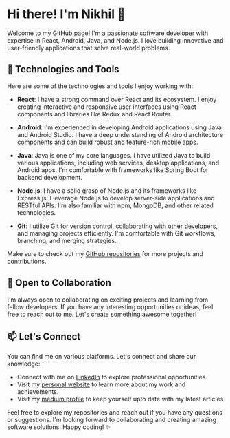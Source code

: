 # Hi there! I'm Nikhil 👋

Welcome to my GitHub page! I'm a passionate software developer with expertise in React, Android, Java, and Node.js. I love building innovative and user-friendly applications that solve real-world problems. 

## 🚀 Technologies and Tools

Here are some of the technologies and tools I enjoy working with:

- **React**: I have a strong command over React and its ecosystem. I enjoy creating interactive and responsive user interfaces using React components and libraries like Redux and React Router.

- **Android**: I'm experienced in developing Android applications using Java and Android Studio. I have a deep understanding of Android architecture components and can build robust and feature-rich mobile apps.

- **Java**: Java is one of my core languages. I have utilized Java to build various applications, including web services, desktop applications, and Android apps. I'm comfortable with frameworks like Spring Boot for backend development.

- **Node.js**: I have a solid grasp of Node.js and its frameworks like Express.js. I leverage Node.js to develop server-side applications and RESTful APIs. I'm also familiar with npm, MongoDB, and other related technologies.

- **Git**: I utilize Git for version control, collaborating with other developers, and managing projects efficiently. I'm comfortable with Git workflows, branching, and merging strategies.

Make sure to check out my [GitHub repositories](https://github.com/Nikhiladiga) for more projects and contributions.

## 🌱 Open to Collaboration

I'm always open to collaborating on exciting projects and learning from fellow developers. If you have any interesting opportunities or ideas, feel free to reach out to me. Let's create something awesome together!

## 📫 Let's Connect

You can find me on various platforms. Let's connect and share our knowledge:

- Connect with me on [LinkedIn](https://www.linkedin.com/in/nikhil-adiga-493bb0183/) to explore professional opportunities.
- Visit my [personal website](https://nikhiladiga.netlify.app) to learn more about my work and achievements.
- Visit my [medium profile](https://medium.com/@nikhiladigaz) to keep yourself upto date with my latest articles

Feel free to explore my repositories and reach out if you have any questions or suggestions. I'm looking forward to collaborating and creating amazing software solutions. Happy coding! ✨
